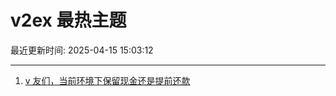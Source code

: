 # v2ex 最热主题

最近更新时间: 2025-04-15 15:03:12

--- 
1. [v 友们，当前环境下保留现金还是提前还款](https://www.v2ex.com/t/1125483) 
